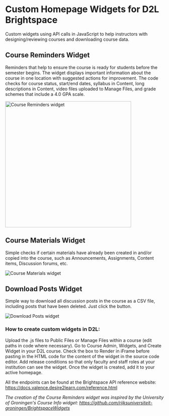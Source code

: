 # Custom Homepage Widgets for D2L Brightspace

Custom widgets using API calls in JavaScript to help instructors with designing/reviewing courses and downloading course data.

## Course Reminders Widget

Reminders that help to ensure the course is ready for students before the semester begins. The widget displays important information about the course in one location with suggested actions for improvement. The code checks for course status, start/end dates, syllabus in Content, long descriptions in Content, video files uploaded to Manage Files, and grade schemes that include a 4.0 GPA scale. 

<img src="https://jenniferlynnwagner.com/img/widgets/reminders-widget.png" width="400" alt="Course Reminders widget">


## Course Materials Widget

Simple checks if certain materials have already been created in and/or copied into the course, such as Announcements, Assignments, Content items, Discussion forums, etc.

![Course Materials widget](https://jenniferlynnwagner.com/img/widgets/materials-widget.png)

## Download Posts Widget

Simple way to download all discussion posts in the course as a CSV file, including posts that have been deleted. Just click the button.

![Download Posts widget](https://jenniferlynnwagner.com/img/widgets/posts-widget.png)

### How to create custom widgets in D2L:

Upload the .js files to Public Files or Manage Files within a course (edit paths in code where necessary). Go to Course Admin, Widgets, and Create Widget in your D2L course. Check the box to Render in iFrame before pasting in the HTML code for the content of the widget in the source code editor. Add release conditions so that only faculty and staff roles at your institution can see the widget. Once the widget is created, add it to your active homepage.

All the endpoints can be found at the Brightspace API reference website: https://docs.valence.desire2learn.com/reference.html

*The creation of the Course Reminders widget was inspired by the University of Groningen's Course Info widget: https://github.com/rijksuniversiteit-groningen/BrightspaceWidgets*
